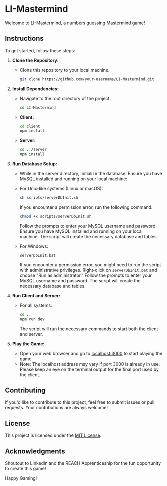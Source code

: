 # LI-Mastermind

Welcome to LI-Mastermind, a numbers guessing Mastermind game!

## Instructions

To get started, follow these steps:

1. **Clone the Repository:**

   - Clone this repository to your local machine.

     ```bash
     git clone https://github.com/your-username/LI-Mastermind.git
     ```

2. **Install Dependencies:**

   - Navigate to the root directory of the project.

     ```bash
     cd LI-Mastermind
     ```

   - **Client:**

     ```bash
     cd client
     npm install
     ```

   - **Server:**
     ```bash
     cd ../server
     npm install
     ```

3. **Run Database Setup:**

   - While in the server directory, initialize the database. Ensure you have MySQL installed and running on your local machine:

   - For Unix-like systems (Linux or macOS):

     ```bash
     sh scripts/serverDbInit.sh
     ```

     If you encounter a permission error, run the following command:

     ```bash
     chmod +x scripts/serverDbInit.sh
     ```

     Follow the prompts to enter your MySQL username and password. Ensure you have MySQL installed and running on your local machine. The script will create the necessary database and tables.

   - For Windows:

     ```batch
     serverDbInit.bat
     ```

     If you encounter a permission error, you might need to run the script with administrative privileges. Right-click on `serverDbInit.bat` and choose "Run as administrator." Follow the prompts to enter your MySQL username and password. The script will create the necessary database and tables.

4. **Run Client and Server:**

   - For all systems:

     ```bash
     cd ..
     npm run dev
     ```

     The script will run the necessary commands to start both the client and server.

5. **Play the Game:**
   - Open your web browser and go to [localhost:3000](http://localhost:3000) to start playing the game.
   - Note: The localhost address may vary if port 3000 is already in use. Please keep an eye on the terminal output for the final port used by the client.

## Contributing

If you'd like to contribute to this project, feel free to submit issues or pull requests. Your contributions are always welcome!

## License

This project is licensed under the [MIT License](LICENSE.md).

## Acknowledgments

Shoutout to LinkedIn and the REACH Apprenticeship for the fun opportunity to create this game!

Happy Gaming!
